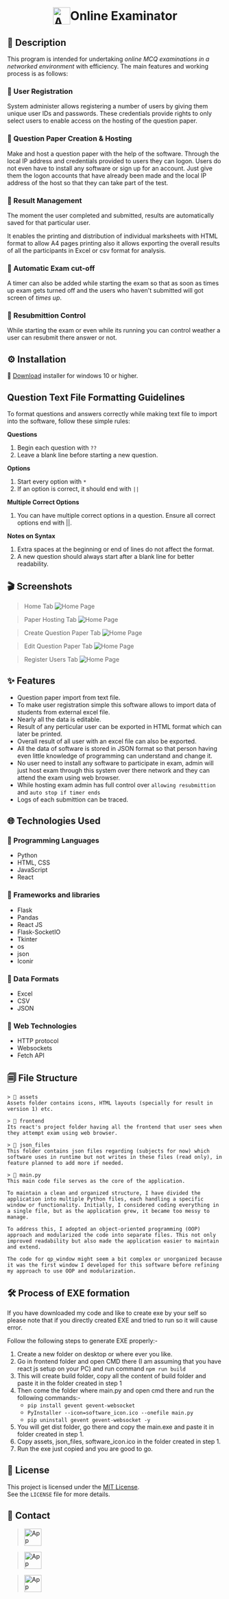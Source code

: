 <h1 style="display: flex; align-items: center; justify-content: center;">
<img src="software_icon.ico" alt="App Icon" width="40">
<span>Online Examinator</span>
</h1>

## 📝 Description
This program is intended for undertaking *online MCQ examinations in a networked environment* with efficiency.
The main features and working process is as follows:

### 📌 User Registration

System administer allows registering a number of users by giving them unique user IDs and passwords.
These credentials provide rights to only select users to enable access on the hosting of the question paper.

### 📌 Question Paper Creation & Hosting

Make and host a question paper with the help of the software. Through the local IP address and credentials provided to users they can logon. Users do not even have to install any software or sign up for an account. Just give them the logon accounts that have already been made and the local IP address of the host so that they can take part of the test.

### 📌 Result Management

The moment the user completed and submitted, results are automatically saved for that particular user.

It enables the printing and distribution of individual marksheets with HTML format to allow A4 pages printing also it allows exporting the overall results of all the participants in Excel or csv format for analysis.

### 📌 Automatic Exam cut-off

A timer can also be added while starting the exam so that as soon as times up exam gets turned off and the users who haven't submitted will got screen of *times up*.

### 📌 Resubmittion Control
While starting the exam or even while its running you can control weather a user can resubmit there answer or not.

## ⚙️ Installation
🚀 [Download](https://drive.google.com/file/d/1VZKQHKW-CWbZ8IPhOLnZjjiXlbHmAcsp/view?usp=sharing) installer for windows 10 or higher.

## Question Text File Formatting Guidelines
To format questions and answers correctly while making text file to import into the software, follow these simple rules:

**Questions**
1. Begin each question with `??`
2. Leave a blank line before starting a new question.

**Options**
1. Start every option with `*`
2. If an option is correct, it should end with `||`

**Multiple Correct Options**
1. You can have multiple correct options in a question.
Ensure all correct options end with ||.

**Notes on Syntax**
1. Extra spaces at the beginning or end of lines do not affect the format.
2. A new question should always start after a blank line for better readability.

## 🎬 Screenshots
> Home Tab
![Home Page](/screenshots/A.png)

> Paper Hosting Tab
![Home Page](/screenshots/B.png)

> Create Question Paper Tab
![Home Page](/screenshots/C.png)

> Edit Question Paper Tab
![Home Page](/screenshots/D.png)

> Register Users Tab
![Home Page](/screenshots/E.png)

## ✨ Features
- Question paper import from text file.
- To make user registration simple this software allows to import data of students from external excel file.
- Nearly all the data is editable.
- Result of any perticular user can be exported in HTML format which can later be printed.
- Overall result of all user with an excel file can also be exported.
- All the data of software is stored in JSON format so that person having even little knowledge of programming can understand and change it.
- No user need to install any software to participate in exam, admin will just host exam through this system over there network and they can attend the exam using web browser.
- While hosting exam admin has full control over `allowing resubmittion` and `auto stop if timer ends`
- Logs of each submittion can be traced.


## 🌐 Technologies Used
### 📌 Programming Languages
- Python
- HTML, CSS
- JavaScript
- React
### 📌 Frameworks and libraries
- Flask
- Pandas
- React JS
- Flask-SocketIO
- Tkinter
- os
- json
- Iconir
### 📌 Data Formats
- Excel
- CSV
- JSON
### 📌 Web Technologies
- HTTP protocol
- Websockets
- Fetch API

## 🗐 File Structure
```
> 📂 assets
Assets folder contains icons, HTML layouts (specially for result in version 1) etc.
```
```
> 📂 frontend
Its react's project folder having all the frontend that user sees when they attempt exam using web browser.
```
```
> 📂 json_files
This folder contains json files regarding (subjects for now) which software uses in runtime but not writes in these files (read only), in feature planned to add more if needed.
```
```
> 📄 main.py
This main code file serves as the core of the application.

To maintain a clean and organized structure, I have divided the application into multiple Python files, each handling a specific window or functionality. Initially, I considered coding everything in a single file, but as the application grew, it became too messy to manage.

To address this, I adopted an object-oriented programming (OOP) approach and modularized the code into separate files. This not only improved readability but also made the application easier to maintain and extend.

The code for qp_window might seem a bit complex or unorganized because it was the first window I developed for this software before refining my approach to use OOP and modularization.
```

## 🛠 Process of EXE formation
If you have downloaded my code and like to create exe by your self so please note that if you directly created EXE and tried to run so it will cause error.

Follow the following steps to generate EXE properly:-
1. Create a new folder on desktop or where ever you like.
2. Go in frontend folder and open CMD there (I am assuming that you have react js setup on your PC) and run command `npm run build`
3. This will create build folder, copy all the content of build folder and paste it in the folder created in step 1
4. Then come the folder where main.py and open cmd there and run the following commands:-
    - `pip install gevent gevent-websocket`
    - `PyInstaller --icon=software_icon.ico --onefile main.py`
    - `pip uninstall gevent gevent-websocket -y`
5. You will get dist folder, go there and copy the main.exe and paste it in folder created in step 1.
6. Copy assets, json_files, software_icon.ico in the folder created in step 1.
7. Run the exe just copied and you are good to go.

## 🔑 License
This project is licensed under the [MIT License](LICENSE.txt).  
See the `LICENSE` file for more details.

## 💬 Contact
> <a href='https://www.instagram.com/powerpizza67695/'><img src="https://img.icons8.com/?size=100&id=32323&format=png&color=000000" alt="App Icon" width="40"></a>

> <a href='https://www.youtube.com/@Code2EXE'><img src="https://img.icons8.com/?size=100&id=19318&format=png&color=000000" alt="App Icon" width="40"></a>

> <a href='https://github.com/powerpizza'><img src="https://img.icons8.com/?size=100&id=AZOZNnY73haj&format=png&color=000000" alt="App Icon" width="40"></a>